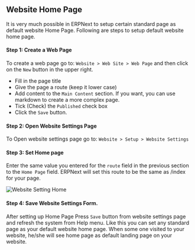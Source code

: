 ## Website Home Page

It is very much possible in ERPNext to setup certain standard page as default website Home Page. Following are steps to setup default website home page.

#### **Step 1: Create a Web Page**

To create a web page go to: `Website > Web Site > Web Page` and then click on the `New` button in the upper right.

*   Fill in the page title
*   Give the page a route (keep it lower case)
*   Add content to the `Main Content` section. If you want, you can use markdown to create a more complex page.
*   Tick (Check) the `Published` check box
*   Click the `Save` button.

#### **Step 2: Open Website Settings Page**

To Open website settings page go to: `Website > Setup > Website Settings`

#### **Step 3: Set Home page**

Enter the same value you entered for the `route` field in the previous section to the `Home Page` field. ERPNext will set this route to be the same as /index for your page.

![Website Setting Home](https://docs.erpnext.com/files/Selection_021.png)

#### **Step 4: Save Website Settings Form.**

After setting up Home Page Press `Save` button from website settings page and refresh the system from Help menu. Like this you can set any standard page as your default website home page. When some one visited to your website, he/she will see home page as default landing page on your website.